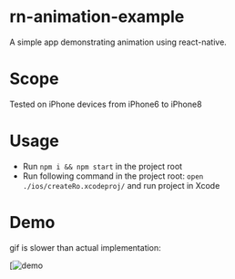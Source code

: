 # rn-animation-example
A simple app demonstrating animation using react-native.

# Scope
Tested on iPhone devices from iPhone6 to iPhone8

# Usage

- Run ```npm i && npm start``` in the project root
- Run following command in the project root: ```open ./ios/createRo.xcodeproj/``` and run project in Xcode

# Demo
gif is slower than actual implementation:

[![demo](https://github.com/NamanAulakh/rn-animation-example/blob/master/assets/animationExample.gif)
